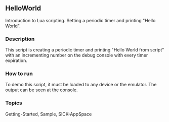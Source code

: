 ## HelloWorld
Introduction to Lua scripting. Setting a periodic timer and printing "Hello World".
### Description
This script is creating a periodic timer and printing "Hello World from script"
with an incrementing number on the debug console with every timer expiration.
### How to run
To demo this script, it must be loaded to any device or the emulator. The output
can be seen at the console.

### Topics
Getting-Started, Sample, SICK-AppSpace